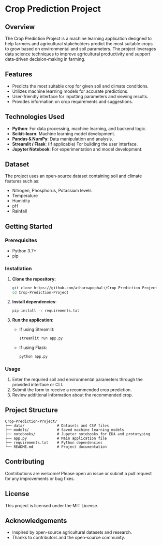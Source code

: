 # Crop Prediction Project

## Overview

The Crop Prediction Project is a machine learning application designed to help farmers and agricultural stakeholders predict the most suitable crops to grow based on environmental and soil parameters. The project leverages data science techniques to improve agricultural productivity and support data-driven decision-making in farming.

## Features

- Predicts the most suitable crop for given soil and climate conditions.
- Utilizes machine learning models for accurate predictions.
- User-friendly interface for inputting parameters and viewing results.
- Provides information on crop requirements and suggestions.

## Technologies Used

- **Python**: For data processing, machine learning, and backend logic.
- **Scikit-learn**: Machine learning model development.
- **Pandas & NumPy**: Data manipulation and analysis.
- **Streamlit / Flask**: (If applicable) For building the user interface.
- **Jupyter Notebook**: For experimentation and model development.

## Dataset

The project uses an open-source dataset containing soil and climate features such as:
- Nitrogen, Phosphorus, Potassium levels
- Temperature
- Humidity
- pH
- Rainfall

## Getting Started

### Prerequisites

- Python 3.7+
- pip

### Installation
1. **Clone the repository:**
   ```bash
   git clone https://github.com/atharvapophali/Crop-Prediction-Project.git
   cd Crop-Prediction-Project
   ```

2. **Install dependencies:**
   ```bash
   pip install -r requirements.txt
   ```

3. **Run the application:**
   - If using Streamlit:
     ```bash
     streamlit run app.py
     ```
   - If using Flask:
     ```bash
     python app.py
     ```

### Usage

1. Enter the required soil and environmental parameters through the provided interface or CLI.
2. Submit the form to receive a recommended crop prediction.
3. Review additional information about the recommended crop.

## Project Structure

```
Crop-Prediction-Project/
├── data/               # Datasets and CSV files
├── models/             # Saved machine learning models
├── notebooks/          # Jupyter notebooks for EDA and prototyping
├── app.py              # Main application file
├── requirements.txt    # Python dependencies
└── README.md           # Project documentation
```

## Contributing
Contributions are welcome! Please open an issue or submit a pull request for any improvements or bug fixes.

## License
This project is licensed under the MIT License.

## Acknowledgements
- Inspired by open-source agricultural datasets and research.
- Thanks to contributors and the open-source community.
